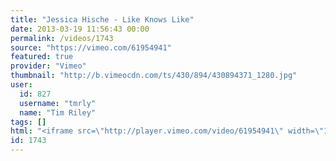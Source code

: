 ```yaml
---
title: "Jessica Hische - Like Knows Like"
date: 2013-03-19 11:56:43 00:00
permalink: /videos/1743
source: "https://vimeo.com/61954941"
featured: true
provider: "Vimeo"
thumbnail: "http://b.vimeocdn.com/ts/430/894/430894371_1280.jpg"
user:
  id: 827
  username: "tmrly"
  name: "Tim Riley"
tags: []
html: "<iframe src=\"http://player.vimeo.com/video/61954941\" width=\"1280\" height=\"720\" frameborder=\"0\" webkitAllowFullScreen mozallowfullscreen allowFullScreen></iframe>"
id: 1743
---
```



